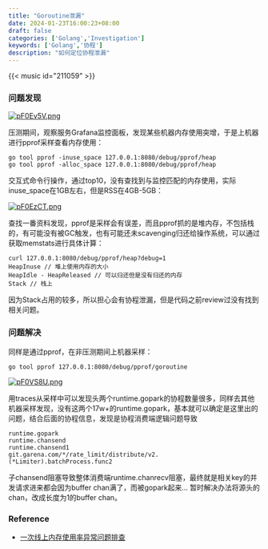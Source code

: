 ```yaml
---
title: "Goroutine泄漏"
date: 2024-01-23T16:00:23+08:00
draft: false
categories: ['Golang','Investigation']
keywords: ['Golang','协程']
description: "如何定位协程泄漏"
---
```


{{< music id="211059" >}}

### 问题发现

[![pF0Ev5V.png](https://s11.ax1x.com/2024/03/01/pF0Ev5V.png)](https://imgse.com/i/pF0Ev5V)

压测期间，观察服务Grafana监控面板，发现某些机器内存使用突增，于是上机器进行pprof采样查看内存使用：
```
go tool pprof -inuse_space 127.0.0.1:8080/debug/pprof/heap
go tool pprof -alloc_space 127.0.0.1:8080/debug/pprof/heap
```

交互式命令行操作，通过top10，没有查找到与监控匹配的内存使用，实际inuse_space在1GB左右，但是RSS在4GB-5GB：

[![pF0EzCT.png](https://s11.ax1x.com/2024/03/01/pF0EzCT.png)](https://imgse.com/i/pF0EzCT)

查找一番资料发现，pprof是采样会有误差，而且pprof抓的是堆内存，不包括栈的，有可能没有被GC触发，也有可能还未scavenging归还给操作系统，可以通过获取memstats进行具体计算：
```
curl 127.0.0.1:8080/debug/pprof/heap?debug=1
HeapInuse // 堆上使用内存的大小
HeapIdle - HeapReleased // 可以归还但是没有归还的内存
Stack // 栈上
```
因为Stack占用的较多，所以担心会有协程泄漏，但是代码之前review过没有找到相关问题。

### 问题解决
同样是通过pprof，在非压测期间上机器采样：
```
go tool pprof 127.0.0.1:8080/debug/pprof/goroutine
```
[![pF0VS8U.png](https://s11.ax1x.com/2024/03/01/pF0VS8U.png)](https://imgse.com/i/pF0VS8U)

用traces从采样中可以发现头两个runtime.gopark的协程数量很多，同样去其他机器采样发现，没有这两个17w+的runtime.gopark，基本就可以确定是这里出的问题，结合后面的协程信息，发现是协程消费端逻辑问题导致
```
runtime.gopark
runtime.chansend
runtime.chansend1
git.garena.com/*/rate_limit/distribute/v2.(*Limiter).batchProcess.func2
```
子chansend阻塞导致整体消费端runtime.chanrecv阻塞，最终就是相关key的并发请求进来都会因为buffer chan满了，而被gopark起来...
暂时解决办法将源头的chan，改成长度为1的buffer chan。


### Reference
* [一次线上内存使用率异常问题排查](https://fanlv.fun/2022/06/02/golang-pprof-mem/#2-3-memory-scavenging)

